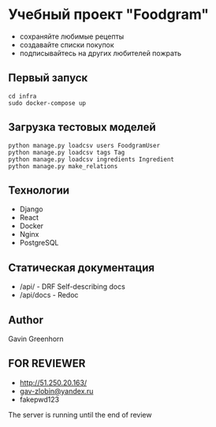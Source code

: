 # Учебный проект "Foodgram"

- сохраняйте любимые рецепты
- создавайте списки покупок
- подписывайтесь на других любителей пожрать

## Первый запуск

```
cd infra
sudo docker-compose up
```

## Загрузка тестовых моделей

```
python manage.py loadcsv users FoodgramUser
python manage.py loadcsv tags Tag
python manage.py loadcsv ingredients Ingredient
python manage.py make_relations
```

## Технологии

- Django
- React
- Docker
- Nginx
- PostgreSQL

## Статическая документация

- /api/ - DRF Self-describing docs
- /api/docs - Redoc

## Author

Gavin Greenhorn

## FOR REVIEWER

- http://51.250.20.163/
- gav-zlobin@yandex.ru
- fakepwd123

The server is running until the end of review